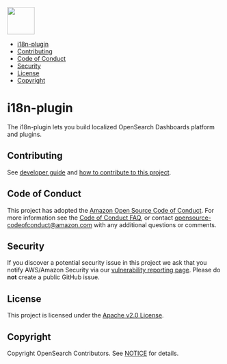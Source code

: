 <img src="https://opensearch.org/assets/brand/SVG/Logo/opensearch_logo_default.svg" height="64px"/>

- [i18n-plugin](#i18n-plugin)
- [Contributing](#contributing)
- [Code of Conduct](#code-of-conduct)
- [Security](#security)
- [License](#license)
- [Copyright](#copyright)

# i18n-plugin

The i18n-plugin lets you build localized OpenSearch Dashboards platform and plugins.

## Contributing

See [developer guide](DEVELOPER_GUIDE.md) and [how to contribute to this project](CONTRIBUTING.md).

## Code of Conduct

This project has adopted the [Amazon Open Source Code of Conduct](CODE_OF_CONDUCT.md). For more information see the [Code of Conduct FAQ](https://aws.github.io/code-of-conduct-faq), or contact [opensource-codeofconduct@amazon.com](mailto:opensource-codeofconduct@amazon.com) with any additional questions or comments.

## Security

If you discover a potential security issue in this project we ask that you notify AWS/Amazon Security via our [vulnerability reporting page](http://aws.amazon.com/security/vulnerability-reporting/). Please do **not** create a public GitHub issue.

## License

This project is licensed under the [Apache v2.0 License](LICENSE).

## Copyright

Copyright OpenSearch Contributors. See [NOTICE](NOTICE.txt) for details.